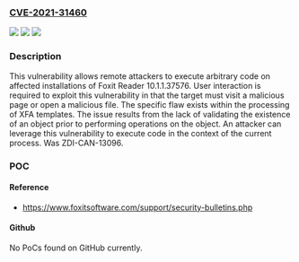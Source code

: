 ### [CVE-2021-31460](https://cve.mitre.org/cgi-bin/cvename.cgi?name=CVE-2021-31460)
![](https://img.shields.io/static/v1?label=Product&message=Reader&color=blue)
![](https://img.shields.io/static/v1?label=Version&message=n%2Fa&color=blue)
![](https://img.shields.io/static/v1?label=Vulnerability&message=CWE-416%3A%20Use%20After%20Free&color=brighgreen)

### Description

This vulnerability allows remote attackers to execute arbitrary code on affected installations of Foxit Reader 10.1.1.37576. User interaction is required to exploit this vulnerability in that the target must visit a malicious page or open a malicious file. The specific flaw exists within the processing of XFA templates. The issue results from the lack of validating the existence of an object prior to performing operations on the object. An attacker can leverage this vulnerability to execute code in the context of the current process. Was ZDI-CAN-13096.

### POC

#### Reference
- https://www.foxitsoftware.com/support/security-bulletins.php

#### Github
No PoCs found on GitHub currently.

